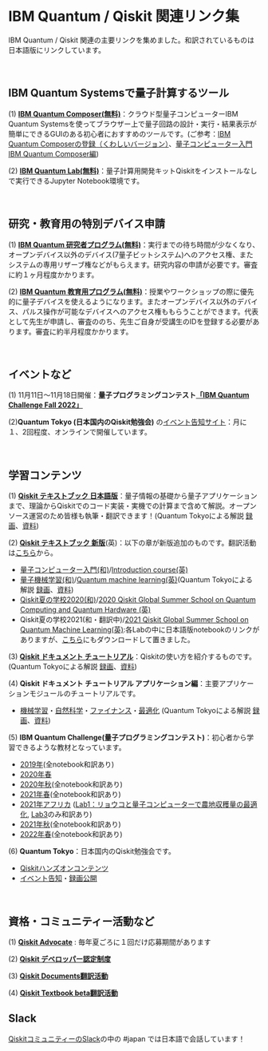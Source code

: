 # IBM Quantum / Qiskit 関連リンク集
IBM Quantum / Qiskit 関連の主要リンクを集めました。和訳されているものは日本語版にリンクしています。

<br>

## IBM Quantum Systemsで量子計算するツール
(1) **[IBM Quantum Composer(無料)](https://quantum-computing.ibm.com/composer)**：クラウド型量子コンピューターIBM Quantum Systemsを使ってブラウザー上で量子回路の設計・実行・結果表示が簡単にできるGUIのある初心者におすすめのツールです。(ご参考：[IBM Quantum Composerの登録（くわしいバージョン）](https://qiita.com/kifumi/items/7ac33ab7939d2dd796d0)、[量子コンピューター入門 IBM Quantum Composer編](https://qiita.com/kifumi/items/1c1a3438db214f369b97))

(2) **[IBM Quantum Lab(無料)](https://lab.quantum-computing.ibm.com)**：量子計算用開発キットQiskitをインストールなしで実行できるJupyter Notebook環境です。

<br>

## 研究・教育用の特別デバイス申請
(1) **[IBM Quantum 研究者プログラム(無料)](https://quantum-computing.ibm.com/programs/researchers)**：実行までの待ち時間が少なくなり、オープンデバイス以外のデバイス(7量子ビットシステム)へのアクセス権、またシステムの専用リザーブ権などがもらえます。研究内容の申請が必要です。審査に約１ヶ月程度かかります。

(2) **[IBM Quantum 教育用プログラム(無料)](https://quantum-computing.ibm.com/programs/educators)**：授業やワークショップの際に優先的に量子デバイスを使えるようになります。またオープンデバイス以外のデバイス、パルス操作が可能なデバイスへのアクセス権ももらうことができます。代表として先生が申請し、審査ののち、先生ご自身が受講生のIDを登録する必要があります。審査に約半月程度かかります。

<br>

## イベントなど
(1) 11月11日〜11月18日開催：**量子プログラミングコンテスト[「IBM Quantum Challenge Fall 2022」](https://www.ibm.com/blogs/think/jp-ja/quantum-challenge-fall-2022/)**

(2)**Quantum Tokyo (日本国内のQiskit勉強会)** の[イベント告知サイト](https://quantum-tokyo.connpass.com/)：月に１、2回程度、オンラインで開催しています。

<br>

## 学習コンテンツ
(1) **[Qiskit テキストブック 日本語版](https://qiskit.org/textbook/ja/preface.html)**：量子情報の基礎から量子アプリケーションまで、理論からQiskitでのコード実装・実機での計算まで含めて解説。オープンソース運営のため皆様も執筆・翻訳できます！(Quantum Tokyoによる解説 [録画](https://www.youtube.com/watch?v=01JZfji-Mbw&list=PLA-UlvpIBvpvrxo_39QEiElWuvyw-MEjZ)、[資料](./qiskit_textbook/))

(2) **[Qiskit テキストブック 新版](https://qiskit.org/learn)**(英)：以下の章が新版追加のものです。翻訳活動は[こちら](https://github.com/Qiskit/platypus/blob/main/translations/HowtoTranslate_QiskitTextbook_ja.pdf)から。
- [量子コンピューター入門(和)](https://ja.learn.qiskit.org/course/introduction/why-quantum-computing)/[Introduction course(英)](https://qiskit.org/learn/course/introduction-course/)
- [量子機械学習(和)](https://ja.learn.qiskit.org/course/machine-learning/introduction)/[Quantum machine learning(英)](https://qiskit.org/learn/course/machine-learning-course)(Quantum Tokyoによる解説 [録画](https://www.youtube.com/playlist?list=PLA-UlvpIBvpvgtSXXxVXjJafGLwEpBESL)、[資料](./qiskit_textbook/New_textbook/quantum-machine-learning/))
- [Qiskit夏の学校2020(和)](https://ja.learn.qiskit.org/summer-school/2020/qubits-states-circuits-measurements)/[2020 Qiskit Global Summer School on Quantum Computing and Quantum Hardware (英)](https://qiskit.org/learn/summer-school/introduction-to-quantum-computing-and-quantum-hardware-2020)
- Qiskit夏の学校2021(和・翻訳中)/[2021 Qiskit Global Summer School on Quantum Machine Learning(英)](https://qiskit.org/learn/summer-school/quantum-computing-and-quantum-learning-2021):各Labの中に日本語版notebookのリンクがありますが、[こちら](./materials/QiskitGlobalSummerSchool2021/)にもダウンロードして置きました。

(3) **[Qiskit ドキュメント チュートリアル](https://qiskit.org/documentation/locale/ja_JP/index.html)**：Qiskitの使い方を紹介するものです。(Quantum Tokyoによる解説 [録画](https://www.youtube.com/watch?v=DZHdoqjb35s&list=PLA-UlvpIBvpuvOm5qRb2yN_ndWywsAEQq)、[資料](./qiskit_tutorials/))

(4) **Qiskit ドキュメント チュートリアル アプリケーション編**：主要アプリケーションモジュールのチュートリアルです。
- [機械学習](https://qiskit-community.github.io/qiskit-translations-staging/apps/machine-learning/ja_JP/)・[自然科学](https://qiskit.org/documentation/nature/locale/ja_JP/index.html)・[ファイナンス](https://qiskit.org/documentation/finance/locale/ja_JP/index.html)・[最適化](https://qiskit.org/documentation/optimization/locale/ja_JP/index.html) (Quantum Tokyoによる解説 [録画](https://www.youtube.com/watch?v=DZHdoqjb35s&list=PLA-UlvpIBvpuvOm5qRb2yN_ndWywsAEQq)、[資料](./qiskit_tutorials/))

(5) **IBM Quantum Challenge(量子プログラミングコンテスト)**：初心者から学習できるような教材となっています。
- [2019年](https://github.com/quantum-challenge/2019#ibm-quantum-challenge%E3%81%B8%E3%82%88%E3%81%86%E3%81%93%E3%81%9D)(全notebook和訳あり)
- [2020年春](https://github.com/qiskit-community/may4_challenge_exercises)
- [2020年秋](https://github.com/qiskit-community/IBMQuantumChallenge2020#ibm-quantum-challenge%E3%81%B8%E3%82%88%E3%81%86%E3%81%93%E3%81%9D)(全notebook和訳あり)
- [2021年春](https://github.com/qiskit-community/ibm-quantum-challenge-2021)(全notebook和訳あり)
- [2021年アフリカ](https://github.com/qiskit-community/ibm-quantum-challenge-africa-2021) ([Lab1：リョウコと量子コンピューターで農地収穫量の最適化](https://github.com/purepureclub/IFCO2021DEC/blob/main/IFCO2021Dec_qiskit_handson.ipynb), [Lab3](./materials/QuantumChallengeAfrica2021/lab3/lab3_ja.ipynb)のみ和訳あり)
- [2021年秋](https://github.com/qiskit-community/ibm-quantum-challenge-fall-2021)(全notebook和訳あり)
- [2022年春](https://github.com/qiskit-community/ibm-quantum-spring-challenge-2022)(全notebook和訳あり)

(6) **Quantum Tokyo**：日本国内のQiskit勉強会です。
- [Qiskitハンズオンコンテンツ](https://github.com/quantum-tokyo/qiskit-handson)
- [イベント告知](https://quantum-tokyo.connpass.com/)・[録画公開](https://www.youtube.com/channel/UCT_lkXOYYBIbfk8CnvQ6Heg)


<br>

## 資格・コミュニティー活動など
(1) **[Qiskit Advocate](https://github.com/qiskit-advocate/application-guide)** : 毎年夏ごろに１回だけ応募期間があります

(2) **[Qiskit デベロッパー認定制度](https://www.ibm.com/training/certification/C0010300)** 

(3) **[Qiskit Documents翻訳活動](https://github.com/qiskit-community/qiskit-translations)**

(4) **[Qiskit Textbook beta翻訳活動](https://github.com/Qiskit/platypus/blob/main/translations/HowtoTranslate_QiskitTextbook_ja.pdf)**

## Slack ##
[QiskitコミュニティーのSlack](https://ibm.co/joinqiskitslack)の中の #japan では日本語で会話しています！
